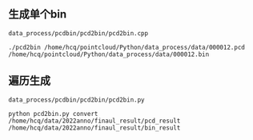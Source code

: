 <!--
 * @Description: 
 * @Author: HCQ
 * @Company(School): UCAS
 * @Email: 1756260160@qq.com
 * @Date: 2022-03-21 14:20:47
 * @LastEditTime: 2022-03-21 14:23:28
 * @FilePath: /Python/data_process/pcdbin/README.md
-->

## 生成单个bin
`data_process/pcdbin/pcd2bin/pcd2bin.cpp`

```
./pcd2bin /home/hcq/pointcloud/Python/data_process/data/000012.pcd /home/hcq/pointcloud/Python/data_process/data/000012.bin
```

## 遍历生成

`data_process/pcdbin/pcd2bin/pcd2bin.py`

```
python pcd2bin.py convert /home/hcq/data/2022anno/finaul_result/pcd_result /home/hcq/data/2022anno/finaul_result/bin_result

```